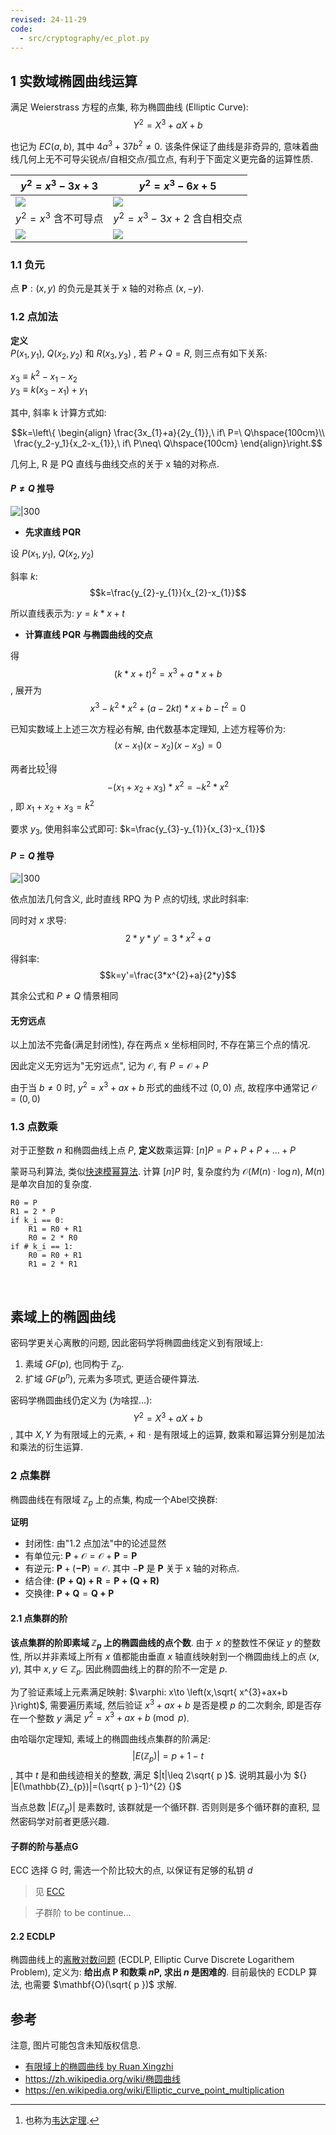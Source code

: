 ```yaml
---
revised: 24-11-29
code:
  - src/cryptography/ec_plot.py
---
```


## 1 实数域椭圆曲线运算

满足 Weierstrass 方程的点集, 称为椭圆曲线 (Elliptic Curve): $$Y^{2}=X^{3}+aX+b$$

也记为 $EC(a,b)$, 其中 $4a^{3}+37b^{2}\not=0$. 该条件保证了曲线是非奇异的, 意味着曲线几何上无不可导尖锐点/自相交点/孤立点, 有利于下面定义更完备的运算性质.

| $y^{2}=x^{3}-3x+3$                 | $y^{2}=x^{3}-6x+5$                  |
| ---------------------------------- | ----------------------------------- |
| ![](/attach/curve_-3_3.avif)        | ![](../../../attach/curve_-6_5.avif) |
| $y^{2}=x^{3}$ 含不可导点           | $y^{2}=x^{3}-3x+2$ 含自相交点                 |
| ![](../../../attach/curve_0_0.avif) | ![](../../../attach/curve_-3_2.avif)                                    |

### 1.1 负元

点 $\mathbf{P}:(x,y)$ 的负元是其关于 x 轴的对称点 $(x,-y)$.

### 1.2 点加法

**定义**  
$P(x_{1},y_{1})$, $Q(x_{2},y_{2})$ 和 $R(x_{3},y_{3})$ , 若 $P+Q = R$, 则三点有如下关系:

$x_3≡k^2-x_1-x_2$  
$y_3≡k(x_{3}-x_{1})+y_{1}$

其中, 斜率 k 计算方式如:

$$k=\left\{
\begin{align}
\frac{3x_{1}+a}{2y_{1}},\ if\ P=\ Q\hspace{100cm}\\
\frac{y_2-y_1}{x_2-x_{1}},\ if\ P\neq\ Q\hspace{100cm}
\end{align}\right.$$

几何上, R 是 PQ 直线与曲线交点的关于 x 轴的对称点.  

#### $P\neq Q$ 推导

![|300](../../../attach/密码学_ECC加法.avif)

- **先求直线 PQR**

设 $P(x_{1}, y_{1})$, $Q(x_{2}, y_{2})$

斜率 $k$: $$k=\frac{y_{2}-y_{1}}{x_{2}-x_{1}}$$

所以直线表示为: $y=k*x+t$

- **计算直线 PQR 与椭圆曲线的交点**

得 $$(k*x+t)^2=x^3+a*x+b$$, 展开为 $$x^3-k^2*x^2+(a-2kt)*x+b-t^2=0$$

已知实数域上上述三次方程必有解, 由代数基本定理知, 上述方程等价为: $$(x-x_{1})(x-x_{2})(x-x_{3})=0$$

两者比较[^1]得 $$-(x_{1}+x_{2}+x_{3})*x^2=-k^{2}*x^2$$, 即 $x_{1}+x_{2}+x_{3}=k^2$

[^1]: 也称为[韦达定理](https://en.wikipedia.org/wiki/Vieta%27s_formulas).

要求 $y_{3}$, 使用斜率公式即可: $k=\frac{y_{3}-y_{1}}{x_{3}-x_{1}}$

#### $P=Q$ 推导

![|300](../../../attach/密码学_ECC倍乘.avif)

依点加法几何含义, 此时直线 RPQ 为 P 点的切线, 求此时斜率:  

同时对 $x$ 求导: $$2*y*y'=3*x^{2}+a$$  

得斜率: $$k=y'=\frac{3*x^{2}+a}{2*y}$$

其余公式和 $P\neq Q$ 情景相同

#### 无穷远点

以上加法不完备(满足封闭性), 存在两点 x 坐标相同时, 不存在第三个点的情况. 

因此定义无穷远为"无穷远点", 记为 $\mathcal{O}$, 有 $P=\mathcal{O}+P$

由于当 $b\neq{0}$ 时, $y^2=x^3+ax+b$ 形式的曲线不过 $(0, 0)$ 点, 故程序中通常记 $\mathcal{O}=(0, 0)$

### 1.3 点数乘

对于正整数 $n$ 和椭圆曲线上点 $P$, **定义**数乘运算: $[n]P=P+P+P+\dots+P$

蒙哥马利算法, 类似[快速模幂算法](../../数论/快速模幂算法.md). 计算 $[n]P$ 时, 复杂度约为 ${} \mathcal{O}(M(n)\cdot\log n) {}$, $M(n)$ 是单次自加的复杂度.

```
R0 = P
R1 = 2 * P
if k_i == 0:
	R1 = R0 + R1
	R0 = 2 * R0
if # k_i == 1:
	R0 = R0 + R1
	R1 = 2 * R1
```

<br>

## 素域上的椭圆曲线

密码学更关心离散的问题, 因此密码学将椭圆曲线定义到有限域上:
1. 素域 $GF(p)$, 也同构于 $\mathbb{Z}_{p}$. 
2. 扩域 $GF(p^{n})$, 元素为多项式, 更适合硬件算法.

密码学椭圆曲线仍定义为 (为啥捏...): $$Y^{2}=X^{3}+aX+b$$, 其中 $X,Y$ 为有限域上的元素, $+$ 和 $\cdot$ 是有限域上的运算, 数乘和幂运算分别是加法和乘法的衍生运算.

### 2 点集群

椭圆曲线在有限域 $\mathbb{Z}_{p}$ 上的点集, 构成一个Abel交换群:

**证明**  
- 封闭性: 由"1.2 点加法"中的论述显然
- 有单位元: $\mathbf{P}+\mathcal{O}=\mathcal{O}+\mathbf{P}=\mathbf{P}$
- 有逆元: $\mathbf{P}+(\mathbf{-P})=\mathcal{O}$. 其中 $-\mathbf{P}$ 是 $\mathbf{P}$ 关于 x 轴的对称点.
- 结合律: $\mathbf{(P+Q)+R}=\mathbf{P+(Q+R)}$
- 交换律: $\mathbf{P+Q}=\mathbf{Q+P}$

#### 2.1 点集群的阶

**该点集群的阶即素域 $\mathbb{Z}_{p}$ 上的椭圆曲线的点个数**. 由于 $x$ 的整数性不保证 $y$ 的整数性, 所以并非素域上所有 $x$ 值都能由垂直 $x$ 轴直线映射到一个椭圆曲线上的点 $(x,y)$, 其中 $x,y\in \mathbb{Z}_{p}$. 因此椭圆曲线上的群的阶不一定是 $p$.

为了验证素域上元素满足映射: $\varphi: x\to \left(x,\sqrt{ x^{3}+ax+b }\right)$, 需要遍历素域, 然后验证 $x^{3}+ax+b$ 是否是模 $p$ 的二次剩余, 即是否存在一个整数 $y$ 满足 $y^{2}=x^{3}+ax+b\pmod p$. 

由哈瑙尔定理知, 素域上的椭圆曲线点集群的阶满足: $$|E(\mathbb{Z}_{p})|=p+1-t$$, 其中 $t$ 是和曲线迹相关的整数, 满足 $|t|\leq 2\sqrt{ p }$. 说明其最小为 ${} |E(\mathbb{Z}_{p})|=(\sqrt{ p }-1)^{2} {}$

当点总数 $|E(\mathbb{Z}_{p})|$ 是素数时, 该群就是一个循环群. 否则则是多个循环群的直积, 显然密码学对前者更感兴趣. 

#### 子群的阶与基点G

ECC 选择 G 时, 需选一个阶比较大的点, 以保证有足够的私钥 $d$

> 见 [ECC](../../../Security/密码学/公钥密码/ECC/ECC.md)

> 子群阶 to be continue...

#### 2.2 ECDLP

椭圆曲线上的[离散对数问题](../../数论/欧拉定理.md) (ECDLP, Elliptic Curve Discrete Logarithem Problem), 定义为: **给出点 $\mathbf{P}$ 和数乘 $n\mathbf{P}$, 求出 $n$ 是困难的**. 目前最快的 ECDLP 算法, 也需要 $\mathbf{O}(\sqrt{ p })$ 求解.

## 参考

注意, 图片可能包含未知版权信息.
- [有限域上的椭圆曲线 by Ruan Xingzhi](https://www.ruanx.net/elliptic-curve/)
- <https://zh.wikipedia.org/wiki/椭圆曲线>
- <https://en.wikipedia.org/wiki/Elliptic_curve_point_multiplication>
